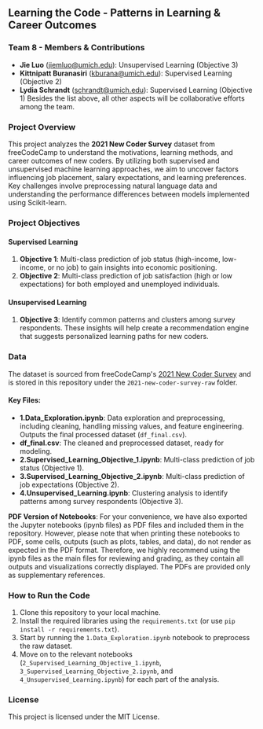 ## Learning the Code - Patterns in Learning & Career Outcomes

### Team 8 - Members & Contributions
- **Jie Luo** (jiemluo@umich.edu): Unsupervised Learning (Objective 3)
- **Kittnipatt Buranasiri** (kburana@umich.edu): Supervised Learning (Objective 2)
- **Lydia Schrandt** (schrandt@umich.edu): Supervised Learning (Objective 1)
Besides the list above, all other aspects will be collaborative efforts among the team.

### Project Overview
This project analyzes the **2021 New Coder Survey** dataset from freeCodeCamp to understand the motivations, learning methods, and career outcomes of new coders. By utilizing both supervised and unsupervised machine learning approaches, we aim to uncover factors influencing job placement, salary expectations, and learning preferences. Key challenges involve preprocessing natural language data and understanding the performance differences between models implemented using Scikit-learn.

### Project Objectives
#### Supervised Learning
1. **Objective 1**: Multi-class prediction of job status (high-income, low-income, or no job) to gain insights into economic positioning.
2. **Objective 2**: Multi-class prediction of job satisfaction (high or low expectations) for both employed and unemployed individuals.

#### Unsupervised Learning
1. **Objective 3**: Identify common patterns and clusters among survey respondents. These insights will help create a recommendation engine that suggests personalized learning paths for new coders.

### Data
The dataset is sourced from freeCodeCamp's [2021 New Coder Survey](https://github.com/freeCodeCamp/2021-new-coder-survey) and is stored in this repository under the `2021-new-coder-survey-raw` folder.

#### Key Files:
- **1.Data_Exploration.ipynb**: Data exploration and preprocessing, including cleaning, handling missing values, and feature engineering. Outputs the final processed dataset (`df_final.csv`).
- **df_final.csv**: The cleaned and preprocessed dataset, ready for modeling.
- **2.Supervised_Learning_Objective_1.ipynb**: Multi-class prediction of job status (Objective 1).
- **3.Supervised_Learning_Objective_2.ipynb**: Multi-class prediction of job expectations (Objective 2).
- **4.Unsupervised_Learning.ipynb**: Clustering analysis to identify patterns among survey respondents (Objective 3).

<b>PDF Version of Notebooks</b>: For your convenience, we have also exported the Jupyter notebooks (ipynb files) as PDF files and included them in the repository. However, please note that when printing these notebooks to PDF, some cells, outputs (such as plots, tables, and data), do not render as expected in the PDF format. Therefore, we highly recommend using the ipynb files as the main files for reviewing and grading, as they contain all outputs and visualizations correctly displayed. The PDFs are provided only as supplementary references.

### How to Run the Code
1. Clone this repository to your local machine.
2. Install the required libraries using the `requirements.txt` (or use `pip install -r requirements.txt`).
3. Start by running the `1.Data_Exploration.ipynb` notebook to preprocess the raw dataset.
4. Move on to the relevant notebooks (`2_Supervised_Learning_Objective_1.ipynb`, `3_Supervised_Learning_Objective_2.ipynb`, and `4_Unsupervised_Learning.ipynb`) for each part of the analysis.

### License
This project is licensed under the MIT License.
